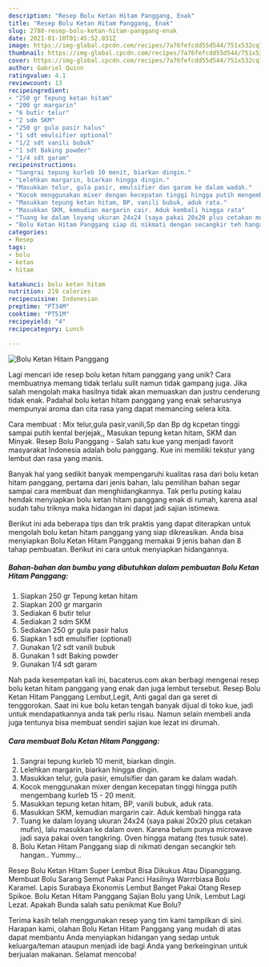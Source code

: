 ```yaml
---
description: "Resep Bolu Ketan Hitam Panggang, Enak"
title: "Resep Bolu Ketan Hitam Panggang, Enak"
slug: 2788-resep-bolu-ketan-hitam-panggang-enak
date: 2021-01-10T01:45:52.031Z
image: https://img-global.cpcdn.com/recipes/7a76fefcdd55d544/751x532cq70/bolu-ketan-hitam-panggang-foto-resep-utama.jpg
thumbnail: https://img-global.cpcdn.com/recipes/7a76fefcdd55d544/751x532cq70/bolu-ketan-hitam-panggang-foto-resep-utama.jpg
cover: https://img-global.cpcdn.com/recipes/7a76fefcdd55d544/751x532cq70/bolu-ketan-hitam-panggang-foto-resep-utama.jpg
author: Gabriel Quinn
ratingvalue: 4.1
reviewcount: 13
recipeingredient:
- "250 gr Tepung ketan hitam"
- "200 gr margarin"
- "6 butir telur"
- "2 sdm SKM"
- "250 gr gula pasir halus"
- "1 sdt emulsifier optional"
- "1/2 sdt vanili bubuk"
- "1 sdt Baking powder"
- "1/4 sdt garam"
recipeinstructions:
- "Sangrai tepung kurleb 10 menit, biarkan dingin."
- "Lelehkan margarin, biarkan hingga dingin."
- "Masukkan telur, gula pasir, emulsifier dan garam ke dalam wadah."
- "Kocok menggunakan mixer dengan kecepatan tinggi hingga putih mengembang kurleb 15 - 20 menit."
- "Masukkan tepung ketan hitam, BP, vanili bubuk, aduk rata."
- "Masukkan SKM, kemudian margarin cair. Aduk kembali hingga rata"
- "Tuang ke dalam loyang ukuran 24x24 (saya pakai 20x20 plus cetakan mufin), lalu masukkan ke dalam oven. Karena belum punya microwave jadi saya pakai oven tangkring. Oven hingga matang (tes tusuk sate)."
- "Bolu Ketan Hitam Panggang siap di nikmati dengan secangkir teh hangan.. Yummy..."
categories:
- Resep
tags:
- bolu
- ketan
- hitam

katakunci: bolu ketan hitam 
nutrition: 219 calories
recipecuisine: Indonesian
preptime: "PT34M"
cooktime: "PT51M"
recipeyield: "4"
recipecategory: Lunch

---
```



![Bolu Ketan Hitam Panggang](https://img-global.cpcdn.com/recipes/7a76fefcdd55d544/751x532cq70/bolu-ketan-hitam-panggang-foto-resep-utama.jpg)

Lagi mencari ide resep bolu ketan hitam panggang yang unik? Cara membuatnya memang tidak terlalu sulit namun tidak gampang juga. Jika salah mengolah maka hasilnya tidak akan memuaskan dan justru cenderung tidak enak. Padahal bolu ketan hitam panggang yang enak seharusnya mempunyai aroma dan cita rasa yang dapat memancing selera kita.

Cara membuat : Mix telur,gula pasir,vanili,Sp dan Bp dg kcpetan tinggi sampai putih kental berjejak,, Masukan tepung ketan hitam, SKM dan Minyak. Resep Bolu Panggang - Salah satu kue yang menjadi favorit masyarakat Indonesia adalah bolu panggang. Kue ini memiliki tekstur yang lembut dan rasa yang manis.

Banyak hal yang sedikit banyak mempengaruhi kualitas rasa dari bolu ketan hitam panggang, pertama dari jenis bahan, lalu pemilihan bahan segar sampai cara membuat dan menghidangkannya. Tak perlu pusing kalau hendak menyiapkan bolu ketan hitam panggang enak di rumah, karena asal sudah tahu triknya maka hidangan ini dapat jadi sajian istimewa.


Berikut ini ada beberapa tips dan trik praktis yang dapat diterapkan untuk mengolah bolu ketan hitam panggang yang siap dikreasikan. Anda bisa menyiapkan Bolu Ketan Hitam Panggang memakai 9 jenis bahan dan 8 tahap pembuatan. Berikut ini cara untuk menyiapkan hidangannya.

<!--inarticleads1-->

##### Bahan-bahan dan bumbu yang dibutuhkan dalam pembuatan Bolu Ketan Hitam Panggang:

1. Siapkan 250 gr Tepung ketan hitam
1. Siapkan 200 gr margarin
1. Sediakan 6 butir telur
1. Sediakan 2 sdm SKM
1. Sediakan 250 gr gula pasir halus
1. Siapkan 1 sdt emulsifier (optional)
1. Gunakan 1/2 sdt vanili bubuk
1. Gunakan 1 sdt Baking powder
1. Gunakan 1/4 sdt garam


Nah pada kesempatan kali ini, bacaterus.com akan berbagi mengenai resep bolu ketan hitam panggang yang enak dan juga lembut tersebut. Resep Bolu Ketan Hitam Panggang Lembut,Legit, Anti gagal dan ga seret di tenggorokan. Saat ini kue bolu ketan tengah banyak dijual di toko kue, jadi untuk mendapatkannya anda tak perlu risau. Namun selain membeli anda juga tentunya bisa membuat sendiri sajian kue lezat ini dirumah. 

<!--inarticleads2-->

##### Cara membuat Bolu Ketan Hitam Panggang:

1. Sangrai tepung kurleb 10 menit, biarkan dingin.
1. Lelehkan margarin, biarkan hingga dingin.
1. Masukkan telur, gula pasir, emulsifier dan garam ke dalam wadah.
1. Kocok menggunakan mixer dengan kecepatan tinggi hingga putih mengembang kurleb 15 - 20 menit.
1. Masukkan tepung ketan hitam, BP, vanili bubuk, aduk rata.
1. Masukkan SKM, kemudian margarin cair. Aduk kembali hingga rata
1. Tuang ke dalam loyang ukuran 24x24 (saya pakai 20x20 plus cetakan mufin), lalu masukkan ke dalam oven. Karena belum punya microwave jadi saya pakai oven tangkring. Oven hingga matang (tes tusuk sate).
1. Bolu Ketan Hitam Panggang siap di nikmati dengan secangkir teh hangan.. Yummy...


Resep Bolu Ketan Hitam Super Lembut Bisa Dikukus Atau Dipanggang. Membuat Bolu Sarang Semut Pakai Panci Hasilnya Warrrbiasa Bolu Karamel. Lapis Surabaya Ekonomis Lembut Banget Pakai Otang Resep Spikoe. Bolu Ketan Hitam Panggang Sajian Bolu yang Unik, Lembut Lagi Lezat. Apakah Bunda salah satu penikmat Kue Bolu? 

Terima kasih telah menggunakan resep yang tim kami tampilkan di sini. Harapan kami, olahan Bolu Ketan Hitam Panggang yang mudah di atas dapat membantu Anda menyiapkan hidangan yang sedap untuk keluarga/teman ataupun menjadi ide bagi Anda yang berkeinginan untuk berjualan makanan. Selamat mencoba!
